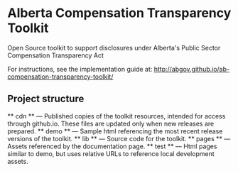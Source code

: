 # Alberta Compensation Transparency Toolkit
Open Source toolkit to support disclosures under Alberta's Public Sector Compensation Transparency Act

For instructions, see the implementation guide at: http://abgov.github.io/ab-compensation-transparency-toolkit/

## Project structure

** cdn ** &mdash; Published copies of the toolkit resources, intended for access through github.io.  These files are updated only when new releases are prepared.
** demo ** &mdash; Sample html referencing the most recent release versions of the toolkit.
** lib ** &mdash; Source code for the toolkit.
** pages ** &mdash; Assets referenced by the documentation page.
** test ** &mdash; Html pages similar to demo, but uses relative URLs to reference local development assets.


